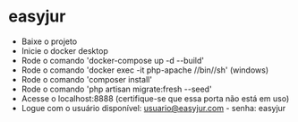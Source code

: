 # easyjur

- Baixe o projeto
- Inicie o docker desktop
- Rode o comando 'docker-compose up -d --build'
- Rode o comando 'docker exec -it php-apache //bin//sh' (windows)
- Rode o comando 'composer install'
- Rode o comando 'php artisan migrate:fresh --seed'
- Acesse o localhost:8888 (certifique-se que essa porta não está em uso)
- Logue com o usuário disponível: usuario@easyjur.com - senha: easyjur
